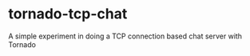 tornado-tcp-chat
================

A simple experiment in doing a TCP connection based chat server with Tornado